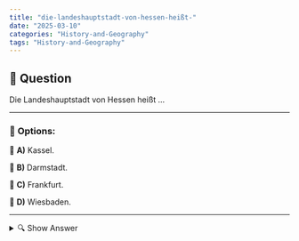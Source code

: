 ```yaml
---
title: "die-landeshauptstadt-von-hessen-heißt-"
date: "2025-03-10"
categories: "History-and-Geography"
tags: "History-and-Geography"
---
```


## 📌 **Question**

Die Landeshauptstadt von Hessen heißt ...



---

### 📝 **Options:**

🔘 **A)** Kassel.

🔘 **B)** Darmstadt.

🔘 **C)** Frankfurt.

🔘 **D)** Wiesbaden.

---

<details>
  <summary>🔍 Show Answer</summary>

  <p>
💡  <b>Correct Answer:</b>  d
  </p>
  <p>
    📖<b>Explanation:</b>
    Hessen ist eines der 16 Bundesländer Deutschlands, bekannt für seine vielfältige Kultur und starke Wirtschaft. Die Landeshauptstadt spielt eine zentrale Rolle in der Verwaltung und dem politischen Leben des Bundeslandes. Mehrere bedeutende Städte wie Kassel, Darmstadt, Frankfurt und Wiesbaden befinden sich in Hessen, jede mit ihren eigenen historischen und wirtschaftlichen Besonderheiten. Die Kenntnis der Landeshauptstadt ist wichtig, um die administrative Struktur und die regionale Bedeutung innerhalb Deutschlands zu verstehen.
  </p>
</details>
